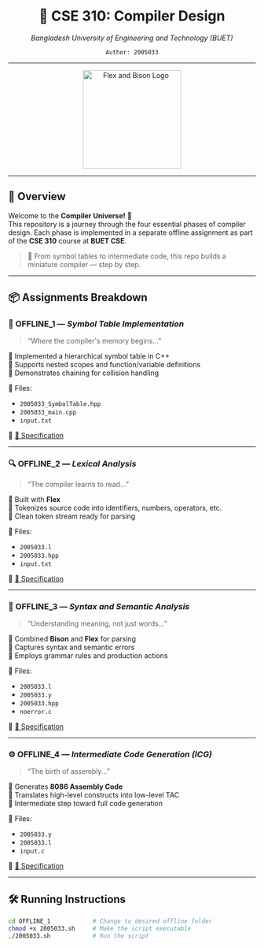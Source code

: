 <h1 align="center">🧠 CSE 310: Compiler Design</h1>
<p align="center"><em>Bangladesh University of Engineering and Technology (BUET)</em></p>
<p align="center"><code>Author: 2005033</code></p>

---

<div align="center">
  <img src="https://upload.wikimedia.org/wikipedia/commons/1/1b/Flex_bison.svg" width="200" alt="Flex and Bison Logo" />
</div>

---

## 🚀 Overview

Welcome to the **Compiler Universe!** 🌌  
This repository is a journey through the four essential phases of compiler design. Each phase is implemented in a separate offline assignment as part of the **CSE 310** course at **BUET CSE**.

> 🧬 From symbol tables to intermediate code, this repo builds a miniature compiler — step by step.

---

## 📦 Assignments Breakdown

### 🧱 OFFLINE_1 — *Symbol Table Implementation*
> “Where the compiler's memory begins...”

🔹 Implemented a hierarchical symbol table in C++  
🔹 Supports nested scopes and function/variable definitions  
🔹 Demonstrates chaining for collision handling

📄 Files:
- `2005033_SymbolTable.hpp`
- `2005033_main.cpp`
- `input.txt`

📘 [📄 Specification](OFFLINE_1/Symbol%20Table%20Implementation.pdf)

---

### 🔍 OFFLINE_2 — *Lexical Analysis*
> “The compiler learns to read...”

🔸 Built with **Flex**  
🔸 Tokenizes source code into identifiers, numbers, operators, etc.  
🔸 Clean token stream ready for parsing

📄 Files:
- `2005033.l`
- `2005033.hpp`
- `input.txt`

📘 [📄 Specification](OFFLINE_2/spec.pdf)

---

### 🧠 OFFLINE_3 — *Syntax and Semantic Analysis*
> “Understanding meaning, not just words…”

🔸 Combined **Bison** and **Flex** for parsing  
🔸 Captures syntax and semantic errors  
🔸 Employs grammar rules and production actions

📄 Files:
- `2005033.l`
- `2005033.y`
- `2005033.hpp`
- `noerror.c`

📘 [📄 Specification](OFFLINE_3/CSE310_July_2023_YACC_Assignment_Spec.pdf)

---

### ⚙️ OFFLINE_4 — *Intermediate Code Generation (ICG)*
> “The birth of assembly...”

🔸 Generates **8086 Assembly Code**  
🔸 Translates high-level constructs into low-level TAC  
🔸 Intermediate step toward full code generation

📄 Files:
- `2005033.y`
- `2005033.l`
- `input.c`

📘 [📄 Specification](OFFLINE_4/CSE_310_July_2023_ICG_Spec.pdf)

---

## 🛠️ Running Instructions

```bash
cd OFFLINE_1            # Change to desired offline folder
chmod +x 2005033.sh     # Make the script executable
./2005033.sh            # Run the script
